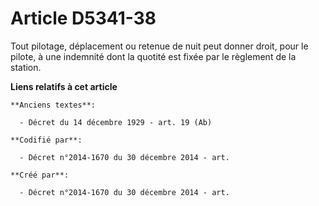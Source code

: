 # Article D5341-38

Tout pilotage, déplacement ou retenue de nuit peut donner droit, pour le pilote, à une indemnité dont la quotité est fixée
par le règlement de la station.

**Liens relatifs à cet article**

	**Anciens textes**:

	  - Décret du 14 décembre 1929 - art. 19 (Ab)

	**Codifié par**:

	  - Décret n°2014-1670 du 30 décembre 2014 - art.

	**Créé par**:

	  - Décret n°2014-1670 du 30 décembre 2014 - art.
